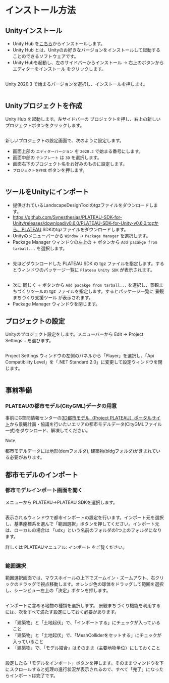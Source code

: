 # インストール方法
## Unityインストール
- Unity Hub を[こちら](https://unity3d.com/jp/get-unity/download)からインストールします。
- Unity Hub とは、Unityのお好きなバージョンをインストールして起動することのできるソフトウェアです。
- Unity Hubを起動し、左のサイドバーからインストール → 右上のボタンからエディターをインストール をクリックします。

![]()

Unity 2020.3 で始まるバージョンを選択し、インストールを押します。

![]()

## Unityプロジェクトを作成
Unity Hub を起動します。左サイドバーの プロジェクトを押し、右上の新しいプロジェクトボタンをクリックします。

![]()

新しいプロジェクトの設定画面で、次のように設定します。 
- 画面上部の `エディターバージョン` を `2020.3` で始まる番号にします。 
- 画面中部の `テンプレート` は `3D` を選択します。  
- 画面右下のプロジェクト名をお好みのものに設定します。 
- `プロジェクトを作成` ボタンを押します。

![]()

## ツールをUnityにインポート
- 提供されているLandscapeDesignToolのtgzファイルをダウンロードします。
- https://github.com/Synesthesias/PLATEAU-SDK-for-Unity/releases/download/v0.6.0/PLATEAU-SDK-for-Unity-v0.6.0.tgzから、PLATEAU SDKのtgzファイルをダウンロードします。
- Unityのメニューバーから `Window` → `Package Manager` を選択します。
- Package Manager ウィンドウの左上の `＋` ボタンから `Add pacakge from tarball...` を選択します。 

![]()

- 先ほどダウンロードした PLATEAU SDK の tgz ファイルを指定します。するとウィンドウのパッケージ一覧に `Plateau Unity SDK` が表示されます。

![]()

- 次に 同じく `＋` ボタンから `Add pacakge from tarball...` を選択し、景観まちづくりツールの tgz ファイルを指定します。するとパッケージ一覧に 景観まちづくり支援ツール が表示されます。
- Package Manager ウィンドウを閉じます。

## プロジェクトの設定
Unityのプロジェクト設定をします。メニューバーから Edit → Project Settings… を選びます。

![]()

Project Settings ウィンドウの左側のパネルから「Player」を選択し、「Api Compatibility Level」を「.NET Standard 2.0」に変更して設定ウィンドウを閉じます。

![]()

## 事前準備
### PLATEAUの都市モデル(CityGML)データの用意
事前にG空間情報センターの[3D都市モデル（Project PLATEAU）ポータルサイト](https://www.geospatial.jp/ckan/dataset/plateau)から景観計画・協議を行いたいエリアの都市モデルデータ(CityGMLファイル一式)をダウンロード、解凍してください。

> [!NOTE]  
> 都市モデルデータには地形(demフォルダ), 建築物(bldgフォルダ)が含まれている必要があります。

## 都市モデルのインポート
### 都市モデルインポート画面を開く
メニューから PLATEAU->PLATEAU SDKを選択します。

![]()

表示されるウィンドウで都市インポートの設定を行います。インポート元を選択し、基準座標系を選んで「範囲選択」ボタンを押してください。インポート元は、ローカルの場合は 「udx」という名前のフォルダの1つ上のフォルダになります。

詳しくは PLATEAUマニュアル: インポート をご覧ください。

![]()

### 範囲選択
範囲選択画面では、マウスホイールの上下でズームイン・ズームアウト、右クリックのドラッグで視点移動します。オレンジ色の球体をドラッグして範囲を選択し、シーンビュー左上の「決定」ボタンを押します。

![]()

インポートに含める地物の種類を選択します。
景観まちづくり機能を利用するには、次をすべて満たす設定にしておく必要があります。

- 「建築物」と「土地起伏」で、「インポートする」にチェックが入っていること
- 「建築物」と「土地起伏」で、「MeshColliderをセットする」にチェックが入っていること
- 「建築物」で、「モデル結合」はそのまま（主要地物単位）にしておくこと

![]()

設定したら「モデルをインポート」ボタンを押します。そのままウィンドウを下にスクロールすると処理の進行状況が表示されるので、すべて「完了」になったらインポートは完了です。